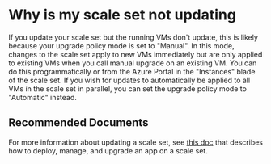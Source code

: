 <properties
    pageTitle="Why is my scale set not updating"
    description="Why is my scale set not updating"
    service="microsoft.compute"
    resource="virtualmachinescalesets"
    authors="gatneil"
    displayOrder="3"
    selfHelpType="resource"
    supportTopicIds=""
    productPesIds=""
    resourceTags=""
    cloudEnvironments="MoonCake"
/>

# Why is my scale set not updating

If you update your scale set but the running VMs don't update, this is likely because your upgrade policy mode is set to "Manual". In this mode, changes to the scale set apply to new VMs immediately but are only applied to existing VMs when you call manual upgrade on an existing VM. You can do this programmatically or from the Azure Portal in the "Instances" blade of the scale set. If you wish for updates to automatically be applied to all VMs in the scale set in parallel, you can set the upgrade policy mode to "Automatic" instead.

## Recommended Documents

For more information about updating a scale set, see [this doc](https://docs.azure.cn/virtual-machine-scale-sets/virtual-machine-scale-sets-deploy-app) that describes how to deploy, manage, and upgrade an app on a scale set.


